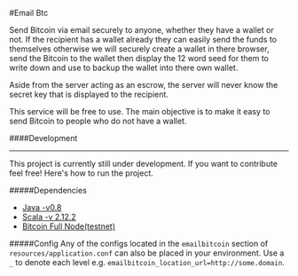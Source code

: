 #Email Btc

Send Bitcoin via email securely to anyone, whether they have a wallet or not. If the recipient has a wallet already 
they can easily send the funds to themselves otherwise we will securely create a wallet in there browser, send the 
Bitcoin to the wallet then display the 12 word seed for them to write down and use to backup the wallet into there
own wallet. 

Aside from the server acting as an escrow, the server will never know the secret key that is displayed to the recipient. 

This service will be free to use. The main objective is to make it easy to send Bitcoin to people who do not have a 
wallet.

####Development

---
This project is currently still under development. If you want to contribute feel free! Here's how to run the project.

#####Dependencies
- [Java -v0.8](https://java.com/en/download/) 
- [Scala -v 2.12.2](https://www.scala-lang.org/download/)
- [Bitcoin Full Node(testnet)](https://andrewgriffithsonline.com/blog/180330-how-to-setup-a-lightning-node/) 

#####Config
Any of the configs located in the `emailbitcoin` section of `resources/application.conf` can also be placed in your
environment. Use a `_` to denote each level e.g. `emailbitcoin_location_url=http://some.domain`.
